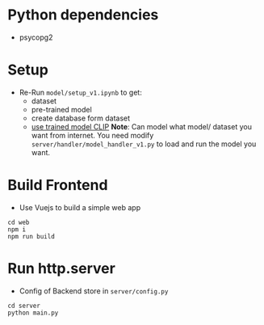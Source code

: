 # Python dependencies
- psycopg2

# Setup
- Re-Run `model/setup_v1.ipynb` to get:
    - dataset
    - pre-trained model
    - create database form dataset
    - [use trained model CLIP](https://github.com/openai/CLIP)
**Note**: Can model what model/ dataset you want from internet. You need modify `server/handler/model_handler_v1.py`
to load and run the model you want.

# Build Frontend
- Use Vuejs to build a simple web app
```
cd web
npm i
npm run build
```

# Run http.server
- Config of Backend store in `server/config.py`
```
cd server
python main.py
```
